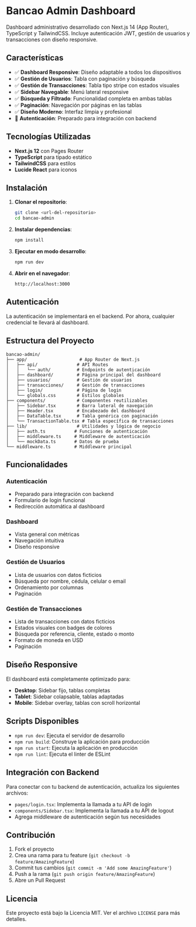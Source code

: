 # Bancao Admin Dashboard

Dashboard administrativo desarrollado con Next.js 14 (App Router), TypeScript y TailwindCSS. Incluye autenticación JWT, gestión de usuarios y transacciones con diseño responsive.

## Características

- ✅ **Dashboard Responsive**: Diseño adaptable a todos los dispositivos
- ✅ **Gestión de Usuarios**: Tabla con paginación y búsqueda
- ✅ **Gestión de Transacciones**: Tabla tipo stripe con estados visuales
- ✅ **Sidebar Navegable**: Menú lateral responsive
- ✅ **Búsqueda y Filtrado**: Funcionalidad completa en ambas tablas
- ✅ **Paginación**: Navegación por páginas en las tablas
- ✅ **Diseño Moderno**: Interfaz limpia y profesional
- 🔄 **Autenticación**: Preparado para integración con backend

## Tecnologías Utilizadas

- **Next.js 12** con Pages Router
- **TypeScript** para tipado estático
- **TailwindCSS** para estilos
- **Lucide React** para iconos

## Instalación

1. **Clonar el repositorio**:
   ```bash
   git clone <url-del-repositorio>
   cd bancao-admin
   ```

2. **Instalar dependencias**:
   ```bash
   npm install
   ```

3. **Ejecutar en modo desarrollo**:
   ```bash
   npm run dev
   ```

4. **Abrir en el navegador**:
   ```
   http://localhost:3000
   ```

## Autenticación

La autenticación se implementará en el backend. Por ahora, cualquier credencial te llevará al dashboard.

## Estructura del Proyecto

```
bancao-admin/
├── app/                    # App Router de Next.js
│   ├── api/               # API Routes
│   │   └── auth/          # Endpoints de autenticación
│   ├── dashboard/         # Página principal del dashboard
│   ├── usuarios/          # Gestión de usuarios
│   ├── transacciones/     # Gestión de transacciones
│   ├── login/             # Página de login
│   └── globals.css        # Estilos globales
├── components/            # Componentes reutilizables
│   ├── Sidebar.tsx        # Barra lateral de navegación
│   ├── Header.tsx         # Encabezado del dashboard
│   ├── DataTable.tsx      # Tabla genérica con paginación
│   └── TransactionTable.tsx # Tabla específica de transacciones
├── lib/                   # Utilidades y lógica de negocio
│   ├── auth.ts           # Funciones de autenticación
│   ├── middleware.ts     # Middleware de autenticación
│   └── mockData.ts       # Datos de prueba
└── middleware.ts         # Middleware principal
```

## Funcionalidades

### Autenticación
- Preparado para integración con backend
- Formulario de login funcional
- Redirección automática al dashboard

### Dashboard
- Vista general con métricas
- Navegación intuitiva
- Diseño responsive

### Gestión de Usuarios
- Lista de usuarios con datos ficticios
- Búsqueda por nombre, cédula, celular o email
- Ordenamiento por columnas
- Paginación

### Gestión de Transacciones
- Lista de transacciones con datos ficticios
- Estados visuales con badges de colores
- Búsqueda por referencia, cliente, estado o monto
- Formato de moneda en USD
- Paginación

## Diseño Responsive

El dashboard está completamente optimizado para:

- **Desktop**: Sidebar fijo, tablas completas
- **Tablet**: Sidebar colapsable, tablas adaptadas
- **Mobile**: Sidebar overlay, tablas con scroll horizontal

## Scripts Disponibles

- `npm run dev`: Ejecuta el servidor de desarrollo
- `npm run build`: Construye la aplicación para producción
- `npm run start`: Ejecuta la aplicación en producción
- `npm run lint`: Ejecuta el linter de ESLint

## Integración con Backend

Para conectar con tu backend de autenticación, actualiza los siguientes archivos:

- `pages/login.tsx`: Implementa la llamada a tu API de login
- `components/Sidebar.tsx`: Implementa la llamada a tu API de logout
- Agrega middleware de autenticación según tus necesidades

## Contribución

1. Fork el proyecto
2. Crea una rama para tu feature (`git checkout -b feature/AmazingFeature`)
3. Commit tus cambios (`git commit -m 'Add some AmazingFeature'`)
4. Push a la rama (`git push origin feature/AmazingFeature`)
5. Abre un Pull Request

## Licencia

Este proyecto está bajo la Licencia MIT. Ver el archivo `LICENSE` para más detalles.

